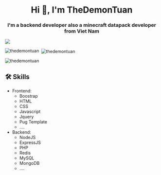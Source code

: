 <h1 align="center">Hi 👋, I'm TheDemonTuan</h1>
<h3 align="center">I'm a backend developer also a minecraft datapack developer from Viet Nam</h3>

![](https://komarev.com/ghpvc/?username=TheDemonTuan)

<p><img align="left" src="https://github-readme-stats.vercel.app/api/top-langs?username=thedemontuan&show_icons=true&locale=en&layout=compact" alt="thedemontuan" /></p>

<p>&nbsp;<img align="center" src="https://github-readme-stats.vercel.app/api?username=thedemontuan&show_icons=true&locale=en" alt="thedemontuan" /></p>

<p><img align="center" src="https://github-readme-streak-stats.herokuapp.com/?user=thedemontuan&" alt="thedemontuan" /></p>

## 🛠 Skills
- Frontend: 
  - Boostrap
  - HTML
  - CSS
  - Javascript
  - Jquery
  - Pug Template
  - ....
- Backend:
  - NodeJS
  - ExpressJS
  - PHP
  - Redis
  - MySQL
  - MongoDB
  - ....
